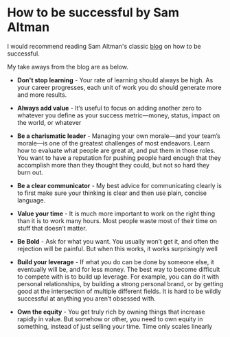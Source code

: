 # How to be successful by Sam Altman

I would recommend reading Sam Altman's classic [blog](https://blog.samaltman.com/how-to-be-successful) on how to be successful. 

My take aways from the blog are as below.

* **Don't stop learning** - Your rate of learning should always be high. As your career progresses, each unit of work you do should generate more and more results.

* **Always add value** - It’s useful to focus on adding another zero to whatever you define as your success metric—money, status, impact on the world, or whatever

* **Be a charismatic leader** - Managing your own morale—and your team’s morale—is one of the greatest challenges of most endeavors. Learn how to evaluate what people are great at, and put them in those roles. You want to have a reputation for pushing people hard enough that they accomplish more than they thought they could, but not so hard they burn out.


* **Be a clear communicator** - My best advice for communicating clearly is to first make sure your thinking is clear and then use plain, concise language.

* **Value your time** - It is much more important to work on the right thing than it is to work many hours. Most people waste most of their time on stuff that doesn’t matter.

* **Be Bold** - Ask for what you want. You usually won’t get it, and often the rejection will be painful. But when this works, it works surprisingly well

* **Build your leverage** - If what you do can be done by someone else, it eventually will be, and for less money. The best way to become difficult to compete with is to build up leverage. For example, you can do it with personal relationships, by building a strong personal brand, or by getting good at the intersection of multiple different fields. It is hard to be wildly successful at anything you aren’t obsessed with.

* **Own the equity** - You get truly rich by owning things that increase rapidly in value. But somehow or other, you need to own equity in something, instead of just selling your time. Time only scales linearly
